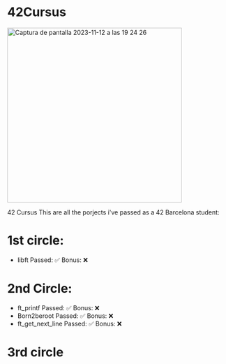 # 42Cursus
<img width="400" alt="Captura de pantalla 2023-11-12 a las 19 24 26" src="https://github.com/LLuisPP/42Cursus/assets/116104082/f65a01f3-408f-4650-b605-3f83f2dfb50a">

42 Cursus
This are all the porjects i've passed as a 42 Barcelona student:

# 1st circle:
- libft Passed: ✅ Bonus: ❌
# 2nd Circle:
- ft_printf Passed: ✅ Bonus: ❌
- Born2beroot Passed: ✅ Bonus: ❌
- ft_get_next_line Passed: ✅ Bonus: ❌
# 3rd circle
